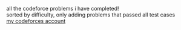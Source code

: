 all the codeforce problems i have completed!<br>
sorted by difficulty, only adding problems that passed all test cases<br>
<a href="https://codeforces.com/profile/kelseym" target=_blank>my codeforces account</a>

